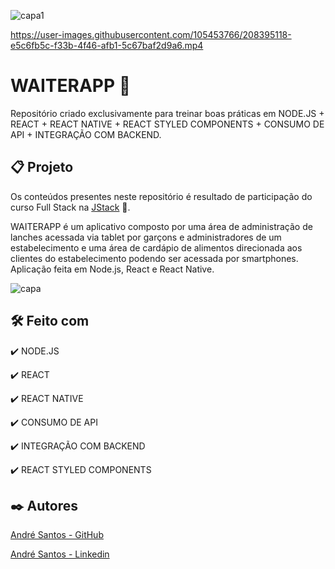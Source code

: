 ![capa1](https://user-images.githubusercontent.com/105453766/208394100-e79dcf0b-ae43-4ca6-8c4d-1d68538e21c3.png)

https://user-images.githubusercontent.com/105453766/208395118-e5c6fb5c-f33b-4f46-afb1-5c67baf2d9a6.mp4

# WAITERAPP 🤘

Repositório criado exclusivamente para treinar boas práticas em NODE.JS + REACT + REACT NATIVE + REACT STYLED COMPONENTS + CONSUMO DE API + INTEGRAÇÃO COM BACKEND.

## 📋 Projeto

Os conteúdos presentes neste repositório é resultado de participação do curso Full Stack na [JStack](https://jstack.com.br) 🤘.

WAITERAPP é um aplicativo composto por uma área de administração de lanches acessada via tablet por garçons e administradores de um estabelecimento e uma área de cardápio de alimentos direcionada aos clientes do estabelecimento podendo ser acessada por smartphones. Aplicação feita em Node.js, React e React Native.

![capa](https://user-images.githubusercontent.com/105453766/208394731-c9fbf750-7e1c-4ce2-b214-23991229bdb6.png)

## 🛠️ Feito com

✔️ NODE.JS

✔️ REACT

✔️ REACT NATIVE

✔️ CONSUMO DE API

✔️ INTEGRAÇÃO COM BACKEND

✔️ REACT STYLED COMPONENTS

## ✒️ Autores

[André Santos - GitHub](https://github.com/andrensantos99)

[André Santos - Linkedin](https://www.linkedin.com/in/andre-santos9900/)


